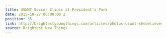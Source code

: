 ```yaml
---
title: USWNT Soccer Clinic at President’s Park
date: 2015-10-27 00:00:00 Z
position: 35
link: http://brightestyoungthings.com/articles/photos-uswnt-shebelieves-youth-clinic-at-presidents-park.htm
source: Brightest New Things
---
```


